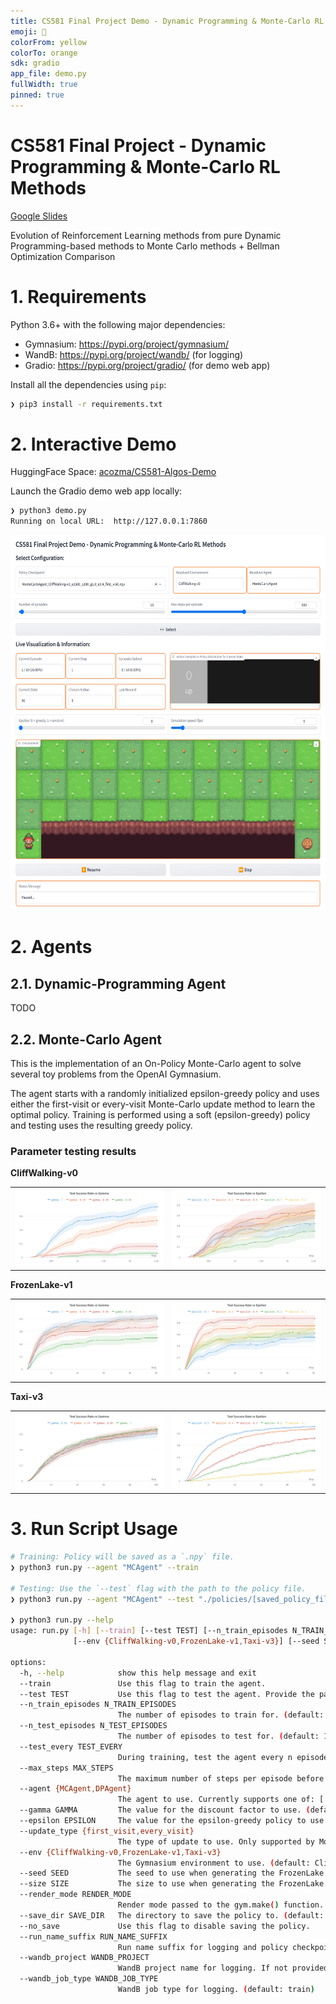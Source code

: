```yaml
---
title: CS581 Final Project Demo - Dynamic Programming & Monte-Carlo RL Methods
emoji: 🧠
colorFrom: yellow
colorTo: orange
sdk: gradio
app_file: demo.py
fullWidth: true
pinned: true
---
```


# CS581 Final Project - Dynamic Programming & Monte-Carlo RL Methods

[Google Slides](https://docs.google.com/presentation/d/1v4WwBQKoPnGiyCMXgUs-pCCJ8IwZqM3thUf-Ky00eTQ/edit?usp=sharing)

Evolution of Reinforcement Learning methods from pure Dynamic Programming-based methods to Monte Carlo methods + Bellman Optimization Comparison  

# 1. Requirements

Python 3.6+ with the following major dependencies:

- Gymnasium: <https://pypi.org/project/gymnasium/>
- WandB: <https://pypi.org/project/wandb/> (for logging)
- Gradio: <https://pypi.org/project/gradio/> (for demo web app)

Install all the dependencies using `pip`:

```bash
❯ pip3 install -r requirements.txt
```

# 2. Interactive Demo

HuggingFace Space: [acozma/CS581-Algos-Demo](https://huggingface.co/spaces/acozma/CS581-Algos-Demo)

Launch the Gradio demo web app locally:

```bash
❯ python3 demo.py
Running on local URL:  http://127.0.0.1:7860
```

<img src="./assets/gradio_demo.png"  height="600" />

# 2. Agents

## 2.1. Dynamic-Programming Agent

TODO

## 2.2. Monte-Carlo Agent

This is the implementation of an On-Policy Monte-Carlo agent to solve several toy problems from the OpenAI Gymnasium.  

The agent starts with a randomly initialized epsilon-greedy policy and uses either the first-visit or every-visit Monte-Carlo update method to learn the optimal policy. Training is performed using a soft (epsilon-greedy) policy and testing uses the resulting greedy policy.

### Parameter testing results

**CliffWalking-v0**  

<table>
  <tr>
    <td><img src="./plots/MC/MCAgent_CliffWalking-v0_gammas.png"/></td>
    <td><img src="./plots/MC/MCAgent_CliffWalking-v0_epsilons.png"/></td>
  </tr>
</table>

**FrozenLake-v1**  
<table>
  <tr>
    <td><img src="./plots/MC/MCAgent_FrozenLake-v1_gammas.png"/></td>
    <td><img src="./plots/MC/MCAgent_FrozenLake-v1_epsilons.png"/></td>
  </tr>
</table>

**Taxi-v3**  
<table>
  <tr>
    <td><img src="./plots/MC/MCAgent_Taxi-v3_gammas.png"/></td>
    <td><img src="./plots/MC/MCAgent_Taxi-v3_epsilons.png"/></td>
  </tr>
</table>

# 3. Run Script Usage

```bash
# Training: Policy will be saved as a `.npy` file.
❯ python3 run.py --agent "MCAgent" --train

# Testing: Use the `--test` flag with the path to the policy file.
❯ python3 run.py --agent "MCAgent" --test "./policies/[saved_policy_file].npy" --render_mode human

❯ python3 run.py --help
usage: run.py [-h] [--train] [--test TEST] [--n_train_episodes N_TRAIN_EPISODES] [--n_test_episodes N_TEST_EPISODES] [--test_every TEST_EVERY] [--max_steps MAX_STEPS] --agent {MCAgent,DPAgent} [--gamma GAMMA] [--epsilon EPSILON] [--update_type {first_visit,every_visit}]
              [--env {CliffWalking-v0,FrozenLake-v1,Taxi-v3}] [--seed SEED] [--size SIZE] [--render_mode RENDER_MODE] [--save_dir SAVE_DIR] [--no_save] [--run_name_suffix RUN_NAME_SUFFIX] [--wandb_project WANDB_PROJECT] [--wandb_job_type WANDB_JOB_TYPE]

options:
  -h, --help            show this help message and exit
  --train               Use this flag to train the agent.
  --test TEST           Use this flag to test the agent. Provide the path to the policy file.
  --n_train_episodes N_TRAIN_EPISODES
                        The number of episodes to train for. (default: 2500)
  --n_test_episodes N_TEST_EPISODES
                        The number of episodes to test for. (default: 100)
  --test_every TEST_EVERY
                        During training, test the agent every n episodes. (default: 100)
  --max_steps MAX_STEPS
                        The maximum number of steps per episode before the episode is forced to end. (default: 200)
  --agent {MCAgent,DPAgent}
                        The agent to use. Currently supports one of: ['MCAgent', 'DPAgent']
  --gamma GAMMA         The value for the discount factor to use. (default: 0.99)
  --epsilon EPSILON     The value for the epsilon-greedy policy to use. (default: 0.4)
  --update_type {first_visit,every_visit}
                        The type of update to use. Only supported by Monte-Carlo agent. (default: first_visit)
  --env {CliffWalking-v0,FrozenLake-v1,Taxi-v3}
                        The Gymnasium environment to use. (default: CliffWalking-v0)
  --seed SEED           The seed to use when generating the FrozenLake environment. If not provided, a random seed is used. (default: None)
  --size SIZE           The size to use when generating the FrozenLake environment. (default: 8)
  --render_mode RENDER_MODE
                        Render mode passed to the gym.make() function. Use 'human' to render the environment. (default: None)
  --save_dir SAVE_DIR   The directory to save the policy to. (default: policies)
  --no_save             Use this flag to disable saving the policy.
  --run_name_suffix RUN_NAME_SUFFIX
                        Run name suffix for logging and policy checkpointing. (default: None)
  --wandb_project WANDB_PROJECT
                        WandB project name for logging. If not provided, no logging is done. (default: None)
  --wandb_job_type WANDB_JOB_TYPE
                        WandB job type for logging. (default: train)
```

